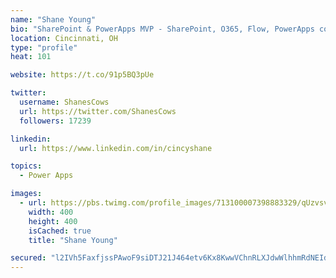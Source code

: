 ```yaml
---
name: "Shane Young"
bio: "SharePoint & PowerApps MVP - SharePoint, O365, Flow, PowerApps consulting? @PowerApps911 | Pure Snark? You found it."
location: Cincinnati, OH
type: "profile"
heat: 101

website: https://t.co/91p5BQ3pUe

twitter:
  username: ShanesCows
  url: https://twitter.com/ShanesCows
  followers: 17239

linkedin:
  url: https://www.linkedin.com/in/cincyshane

topics:
  - Power Apps

images:
  - url: https://pbs.twimg.com/profile_images/713100007398883329/qUzvsvQ3_400x400.jpg
    width: 400
    height: 400
    isCached: true
    title: "Shane Young"

secured: "l2IVh5FaxfjssPAwoF9siDTJ21J464etv6Kx8KwwVChnRLXJdwWlhhmRdNEIdBelxPvsTcvLzUXcCezybsD8OnBbgTSYu+OFCezlwsYNWC5xaLG9XTN/akHBCt69WiTLsfPDQIYcQulyx0OX6Ibvz9cuvaPgmGtJ0uB5ORXndWs+1auRqPH9Ubv8zD7PzKqXRX3qsbh4b78DLpB7O5wKm0KOgELwjs/PRbBrWK13cbHrGASvpoT7Ei61E/XzuW/dY9R84ZGzekcy/HLQyziCj5y/wJhRo+qqLz3NfWzBebb20RNd4O3WWLTersIjHeAu7WehUprYJxJXFvNSQvEndqc9Vy8yY6FkGd6w7kvE4NEoT3Cy3fI8ejX69OjRlYymLVRngOV91KWI5UdemeQhrBQpiezOtrThikImTQ2orNY=;uemfOesl7JSxT42eoh8y7A=="
---
```


